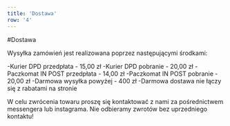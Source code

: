 ```yaml
---
title: 'Dostawa'
row: '4'
---
```

#Dostawa

Wysyłka zamówień jest realizowana poprzez następującymi środkami:

-Kurier DPD przedpłata - 15,00 zł
-Kurier DPD pobranie - 20,00 zł
-Paczkomat IN POST przedpłata - 14,00 zł
-Paczkomat IN POST pobranie - 20,00 zł
-Darmowa wysyłka powyżej - 400 zł
-Darmowa dostawa nie łączy się z rabatami na stronie 

W celu zwrócenia towaru proszę się kontaktować z nami za pośrednictwem messengera lub instagrama. Nie odbieramy zwrotów bez uprzedniego kontaktu!